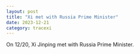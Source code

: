 ```yaml
---
layout: post
title: "Xi met with Russia Prime Minister"
date: 2023-12-21
category: tracexi
---
```


On 12/20, Xi Jinping met with Russia Prime Minister.

